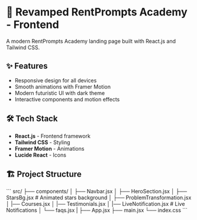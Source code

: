 # 🚀 Revamped RentPrompts Academy - Frontend

A modern RentPrompts Academy landing page built with React.js and Tailwind CSS.

## ✨ Features

- Responsive design for all devices
- Smooth animations with Framer Motion
- Modern futuristic UI with dark theme
- Interactive components and motion effects

## 🛠 Tech Stack

- **React.js** - Frontend framework
- **Tailwind CSS** - Styling
- **Framer Motion** - Animations
- **Lucide React** - Icons

## 🏗 Project Structure

\`\`\`
src/
├── components/
│ ├── Navbar.jsx
│ ├── HeroSection.jsx
│ ├── StarsBg.jsx # Animated stars background
│ ├── ProblemTransformation.jsx
│ |── Courses.jsx
│ |── Testimonials.jsx
│ |── LiveNotification.jsx # Live Notifications
│ └── faqs.jsx
|
├── App.jsx
├── main.jsx
└── index.css
\`\`\`
